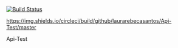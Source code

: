 [![Build Status](https://travis-ci.com/laurarebecasantos/Api-Test.svg?branch=master)](https://travis-ci.com/laurarebecasantos/Api-Test)

https://img.shields.io/circleci/build/github/laurarebecasantos/Api-Test/master

Api-Test
